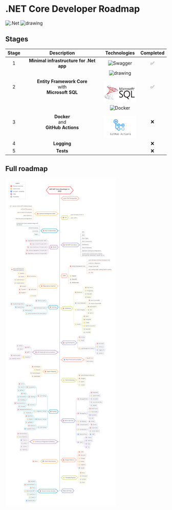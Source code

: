 # .NET Core Developer Roadmap
![.Net](https://img.shields.io/badge/.NET-5C2D91?style=for-the-badge&logo=.net&logoColor=white)
<img src="/Users/tiove/Desktop/Roadmap/Resources/automapper.png" alt="drawing" width="50"/>

## Stages
| Stage         | Description        | Technologies | Completed |
|:-------------:|:------------------:|:------------:|:---------:|
| 1 | **Minimal infrastructure for .Net app** | ![Swagger](https://img.shields.io/badge/-Swagger-%23Clojure?style=for-the-badge&logo=swagger&logoColor=white) | ✅ |
| 2 | **Entity Framework Core** <br>with<br> **Microsoft SQL** |<img src="/Users/tiove/Desktop/Roadmap/Resources/EFcore.jpeg" alt="drawing" width="100"/><br><br><img src="Resources/mssql.jpeg" alt="drawing" width="100"/>| ✅ |
| 3 | **Docker**<br>and<br>**GitHub Actions** | ![Docker](https://img.shields.io/badge/docker-%230db7ed.svg?style=for-the-badge&logo=docker&logoColor=white)<br><br><img src="Resources/GHactions.png" alt="drawing" width="100"/> | ❌ |
| 4 | **Logging** |  | ❌ |
| 5 | **Tests**   |  | ❌ |

## Full roadmap
![Roadmap](./Resources/Roadmap-pic.png)
